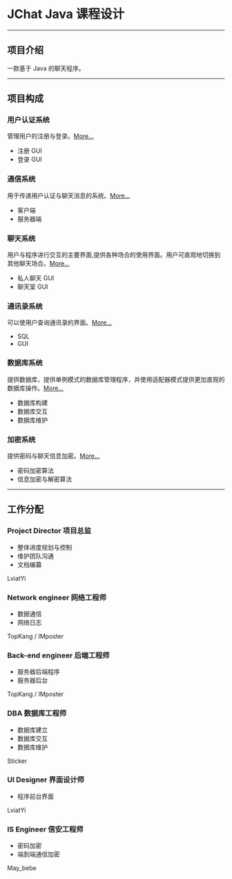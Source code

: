 # JChat Java 课程设计

---

## 项目介绍

一款基于 Java 的聊天程序。  

---

## 项目构成

### 用户认证系统

管理用户的注册与登录。[More...](./wiki/userAuthenticationSystem.md)  

* 注册 GUI
* 登录 GUI

### 通信系统

用于传递用户认证与聊天消息的系统。[More...](./wiki/communicationSystem.md)  

* 客户端
* 服务器端

### 聊天系统

用户与程序进行交互的主要界面,提供各种场合的使用界面。用户可直观地切换到其他聊天场合。[More...](./wiki/chatSystem.md)  

* 私人聊天 GUI
* 聊天室 GUI

### 通讯录系统

可以使用户查询通讯录的界面。[More...](./wiki/addressBookSystem.md)  

* SQL
* GUI

### 数据库系统

提供数据库，提供单例模式的数据库管理程序，并使用适配器模式提供更加直观的数据库操作。[More...](./wiki/databaseSystem.md)  

* 数据库构建
* 数据库交互
* 数据库维护

### 加密系统

提供密码与聊天信息加密。[More...](./wiki/encryptionSystem.md)  

* 密码加密算法
* 信息加密与解密算法

---

## 工作分配

### Project Director 项目总监

* 整体进度规划与控制
* 维护团队沟通
* 文档编纂

LviatYi

### Network engineer 网络工程师

* 数据通信
* 网络日志

TopKang / IMposter

### Back-end engineer 后端工程师

* 服务器后端程序
* 服务器后台

TopKang / IMposter

### DBA 数据库工程师

* 数据库建立
* 数据库交互
* 数据库维护

Sticker

### UI Designer 界面设计师

* 程序前台界面

LviatYi

### IS Engineer 信安工程师

* 密码加密
* 端到端通信加密

May_bebe
